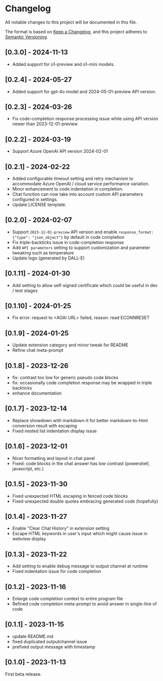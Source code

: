 # Changelog

All notable changes to this project will be documented in this file.

The format is based on [Keep a Changelog](https://keepachangelog.com/en/1.0.0/),
and this project adheres to [Semantic Versioning](https://semver.org/spec/v2.0.0.html).

## [0.3.0] - 2024-11-13

- Added support for o1-preview and o1-mini models.

## [0.2.4] - 2024-05-27

- Added support for gpt-4o model and 2024-05-01-preview API version.

## [0.2.3] - 2024-03-26

- Fix code-completion response processing issue while using API version newer than 2023-12-01-preview

## [0.2.2] - 2024-03-19

- Support Azure OpenAI API version 2024-02-01

## [0.2.1] - 2024-02-22

- Added configurable timeout setting and retry mechanism to accommodate Azure OpenAI / cloud service performance variation.
- Minor enhancement to code indentation in completion.
- Chat function can now take into account custom API parameters configured in settings.
- Update LICENSE template.

## [0.2.0] - 2024-02-07

- Support `2023-12-01-preview` API version and enable `response_format: {"type": "json_object"}` by default in code completion
- Fix triple-backticks issue in code-completion response
- Add `API parameters` setting to support customization and parameter tweaking such as temperature
- Update logo (generated by DALL-E)

## [0.1.11] - 2024-01-30

- Add setting to allow self-signed certificate which could be useful in dev / test stages

## [0.1.10] - 2024-01-25

- Fix error: request to \<AOAI URL\> failed, reason: read ECONNRESET

## [0.1.9] - 2024-01-25

- Update extension category and minor tweak for README
- Refine chat meta-prompt

## [0.1.8] - 2023-12-26

- fix: contrast too low for generic pseudo code blocks
- fix: occasionally code completion response may be wrapped in triple backticks
- enhance documentation

## [0.1.7] - 2023-12-14

- Replace showdown with markdown-it for better markdown-to-html conversion result with escaping
- Fixed nested list indentation display issue

## [0.1.6] - 2023-12-01

- Nicer formatting and layout in chat panel
- Fixed: code blocks in the chat answer has low contrast (powershell, javascript, etc.)

## [0.1.5] - 2023-11-30

- Fixed unexpected HTML escaping in fenced code blocks
- Fixed unexpected double quotes embracing generated code (hopefully)

## [0.1.4] - 2023-11-27

- Enable "Clear Chat History" in extension setting
- Escape HTML keywords in user's input which might cause issue in webview display

## [0.1.3] - 2023-11-22

- Add setting to enable debug message to output channel at runtime
- Fixed indentation issue for code completion

## [0.1.2] - 2023-11-16

- Enlarge code completion context to entire program file
- Refined code completion meta-prompt to avoid answer in single-line of code

## [0.1.1] - 2023-11-15

- update README.md
- fixed duplicated outputchannel issue
- prefixed output message with timestamp

## [0.1.0] - 2023-11-13

First beta release.
